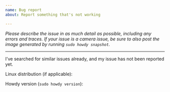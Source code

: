 ```yaml
---
name: Bug report
about: Report something that's not working

---
```


_Please describe the issue in as much detail as possible, including any errors and traces._
_If your issue is a camera issue, be sure to also post the image generated by running `sudo howdy snapshot`._




----

I've searched for similar issues already, and my issue has not been reported yet.

Linux distribution (if applicable):

Howdy version (`sudo howdy version`):
